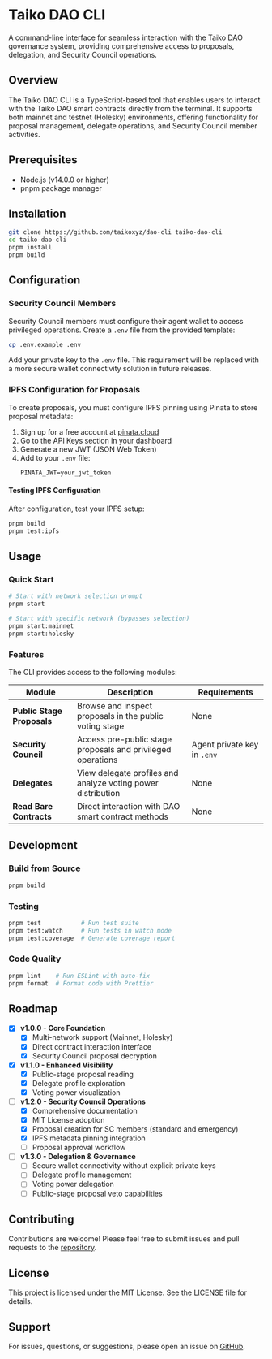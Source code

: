 # Taiko DAO CLI

A command-line interface for seamless interaction with the Taiko DAO governance system, providing comprehensive access to proposals, delegation, and Security Council operations.

## Overview

The Taiko DAO CLI is a TypeScript-based tool that enables users to interact with the Taiko DAO smart contracts directly from the terminal. It supports both mainnet and testnet (Holesky) environments, offering functionality for proposal management, delegate operations, and Security Council member activities.

## Prerequisites

- Node.js (v14.0.0 or higher)
- pnpm package manager

## Installation

```bash
git clone https://github.com/taikoxyz/dao-cli taiko-dao-cli
cd taiko-dao-cli
pnpm install
pnpm build
```

## Configuration

### Security Council Members

Security Council members must configure their agent wallet to access privileged operations. Create a `.env` file from the provided template:

```bash
cp .env.example .env
```

Add your private key to the `.env` file. This requirement will be replaced with a more secure wallet connectivity solution in future releases.

### IPFS Configuration for Proposals

To create proposals, you must configure IPFS pinning using Pinata to store proposal metadata:

1. Sign up for a free account at [pinata.cloud](https://pinata.cloud)
2. Go to the API Keys section in your dashboard
3. Generate a new JWT (JSON Web Token)
4. Add to your `.env` file:
   ```
   PINATA_JWT=your_jwt_token
   ```

#### Testing IPFS Configuration
After configuration, test your IPFS setup:
```bash
pnpm build
pnpm test:ipfs
```

## Usage

### Quick Start

```bash
# Start with network selection prompt
pnpm start

# Start with specific network (bypasses selection)
pnpm start:mainnet
pnpm start:holesky
```

### Features

The CLI provides access to the following modules:

| Module | Description | Requirements |
|--------|-------------|--------------|
| **Public Stage Proposals** | Browse and inspect proposals in the public voting stage | None |
| **Security Council** | Access pre-public stage proposals and privileged operations | Agent private key in `.env` |
| **Delegates** | View delegate profiles and analyze voting power distribution | None |
| **Read Bare Contracts** | Direct interaction with DAO smart contract methods | None |

## Development

### Build from Source

```bash
pnpm build
```

### Testing

```bash
pnpm test           # Run test suite
pnpm test:watch     # Run tests in watch mode
pnpm test:coverage  # Generate coverage report
```

### Code Quality

```bash
pnpm lint    # Run ESLint with auto-fix
pnpm format  # Format code with Prettier
```

## Roadmap

- [x] **v1.0.0 - Core Foundation**
    - [x] Multi-network support (Mainnet, Holesky)
    - [x] Direct contract interaction interface
    - [x] Security Council proposal decryption

- [x] **v1.1.0 - Enhanced Visibility**
    - [x] Public-stage proposal reading
    - [x] Delegate profile exploration
    - [x] Voting power visualization

- [ ] **v1.2.0 - Security Council Operations**
    - [x] Comprehensive documentation
    - [x] MIT License adoption
    - [x] Proposal creation for SC members (standard and emergency)
    - [x] IPFS metadata pinning integration
    - [ ] Proposal approval workflow

- [ ] **v1.3.0 - Delegation & Governance**
    - [ ] Secure wallet connectivity without explicit private keys
    - [ ] Delegate profile management
    - [ ] Voting power delegation
    - [ ] Public-stage proposal veto capabilities

## Contributing

Contributions are welcome! Please feel free to submit issues and pull requests to the [repository](https://github.com/taikoxyz/dao-cli).

## License

This project is licensed under the MIT License. See the [LICENSE](LICENSE) file for details.

## Support

For issues, questions, or suggestions, please open an issue on [GitHub](https://github.com/taikoxyz/dao-cli/issues).